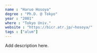 ```yaml
---
name : "Haruo Hosoya"
degree : "Ph.D. @ Tokyo"
year : "2001"
where : "Tokyo Univ."
website : "https://bicr.atr.jp/~hosoya/"
tags : ["alum"]
---
```

Add description here.
